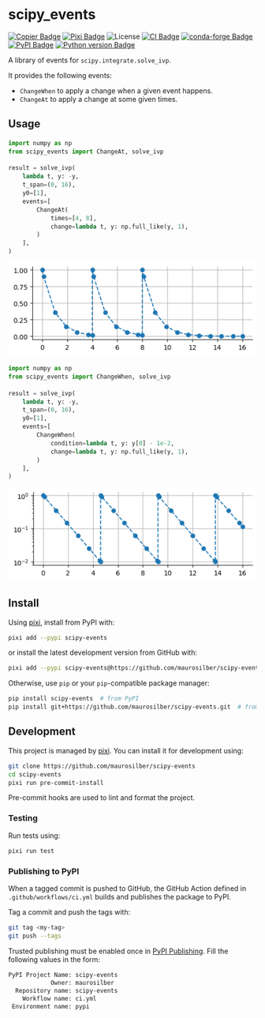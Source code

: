 # scipy_events

[![Copier Badge][copier-badge]][copier-url]
[![Pixi Badge][pixi-badge]][pixi-url]
![License][license-badge]
[![CI Badge][ci-badge]][ci-url]
[![conda-forge Badge][conda-forge-badge]][conda-forge-url]
[![PyPI Badge][pypi-badge]][pypi-url]
[![Python version Badge][pypi-version-badge]][pypi-version-url]

A library of events for `scipy.integrate.solve_ivp`.

It provides the following events:

- `ChangeWhen` to apply a change when a given event happens.
- `ChangeAt` to apply a change at some given times.

## Usage

```python
import numpy as np
from scipy_events import ChangeAt, solve_ivp

result = solve_ivp(
    lambda t, y: -y,
    t_span=(0, 16),
    y0=[1],
    events=[
        ChangeAt(
            times=[4, 8],
            change=lambda t, y: np.full_like(y, 1),
        )
    ],
)
```

![](docs/figures/change-at.png)

```python
import numpy as np
from scipy_events import ChangeWhen, solve_ivp

result = solve_ivp(
    lambda t, y: -y,
    t_span=(0, 16),
    y0=[1],
    events=[
        ChangeWhen(
            condition=lambda t, y: y[0] - 1e-2,
            change=lambda t, y: np.full_like(y, 1),
        )
    ],
)
```

![](docs/figures/change-when.png)

## Install

Using [pixi][pixi-url],
install from PyPI with:

```sh
pixi add --pypi scipy-events
```

or install the latest development version from GitHub with:

```sh
pixi add --pypi scipy-events@https://github.com/maurosilber/scipy-events.git
```

Otherwise,
use `pip` or your `pip`-compatible package manager:

```sh
pip install scipy-events  # from PyPI
pip install git+https://github.com/maurosilber/scipy-events.git  # from GitHub
```

## Development

This project is managed by [pixi][pixi-url].
You can install it for development using:

```sh
git clone https://github.com/maurosilber/scipy-events
cd scipy-events
pixi run pre-commit-install
```

Pre-commit hooks are used to lint and format the project.

### Testing

Run tests using:

```sh
pixi run test
```

### Publishing to PyPI

When a tagged commit is pushed to GitHub,
the GitHub Action defined in `.github/workflows/ci.yml`
builds and publishes the package to PyPI.

Tag a commit and push the tags with:

```sh
git tag <my-tag>
git push --tags
```

Trusted publishing must be enabled once in [PyPI Publishing](https://pypi.org/manage/account/publishing/).
Fill the following values in the form:

```
PyPI Project Name: scipy-events
            Owner: maurosilber
  Repository name: scipy-events
    Workflow name: ci.yml
 Environment name: pypi
```

[ci-badge]: https://img.shields.io/github/actions/workflow/status/maurosilber/scipy-events/ci.yml
[ci-url]: https://github.com/maurosilber/scipy-events/actions/workflows/ci.yml
[conda-forge-badge]: https://img.shields.io/conda/vn/conda-forge/scipy_events?logoColor=white&logo=conda-forge
[conda-forge-url]: https://prefix.dev/channels/conda-forge/packages/scipy_events
[copier-badge]: https://img.shields.io/endpoint?url=https://raw.githubusercontent.com/copier-org/copier/master/img/badge/badge-black.json
[copier-url]: https://github.com/copier-org/copier
[license-badge]: https://img.shields.io/badge/license-MIT-blue
[pixi-badge]: https://img.shields.io/endpoint?url=https://raw.githubusercontent.com/prefix-dev/pixi/main/assets/badge/v0.json
[pixi-url]: https://pixi.sh
[pypi-badge]: https://img.shields.io/pypi/v/scipy_events.svg?logo=pypi&logoColor=white
[pypi-url]: https://pypi.org/project/scipy_events
[pypi-version-badge]: https://img.shields.io/pypi/pyversions/scipy_events?logoColor=white&logo=python
[pypi-version-url]: https://pypi.org/project/scipy_events

